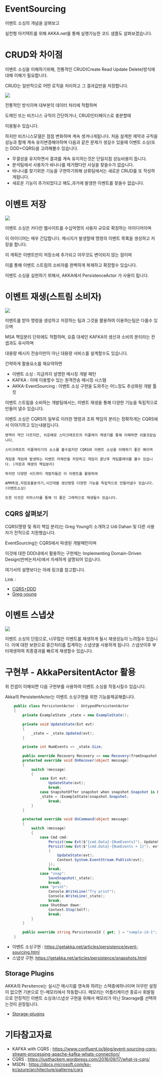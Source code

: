 ﻿# EventSourcing

이벤트 소싱의 개념을 살펴보고

실천형 아키텍트를 위해 AKKA.net를 통해 실행가능한 코드 샘플도 살펴보겠습니다.


# CRUD와 차이점

이벤트 소싱을 이해하기위해, 전통적인 CRUD(Create Read Update Delete)방식에 대해 이해가 필요합니다.

CRUD는 일반적으로 어떤 로직을 처리하고 그 결과값만을 저장합니다.

![](e-curd.png)

전통적인 방식이며 대부분의 데이터 처리에 적합하며

도메인 또는 비즈니스 규칙이 간단하거나, CRUD인터페이스로 충분할때

이용될수 있습니다.

하지만 비즈니스모델은 점점 변화하며 계속 생겨나게됩니다.
처음 설계한 제약과 규칙을 성능과 함께 계속 유지변경해야하며
다음과 같은 문제가 생길수 있을때 이벤트 소싱(또는 DDD+CQRS)을 고려해볼수 있습니다.

- 무결성을 유지하면서 결과를 계속 유지하는것은 단일지점 성능비용이 듭니다.
- 분석팀에서 사용자가 바나나를 제거했다란 사실을 찾을수가 없습니다.
- 바나나를 찾기위한 기능을 구현하기위해 상류팀에서는 새로운 CRUD를 또 작성하게됩니다.
- 새로운 기능이 추가되었다고 해도,과거에 발생한 이벤트를 찾을수 없습니다.


# 이벤트 저장

![](e-storeevent.png)

이벤트 소싱은 커다란 웹사이트를 수십억명의 사용자 규모로 확장하는 아이디어이며

이 아이디어는 매우 간답합니다. 메시지가 발생할때 명령의 이벤트 목록을 생성하고 저장을 합니다.

이 계획은 이벤트만이 저장소에 추가되고 아무것도 변이되지 않는 점이며 

이를 통해 이벤트 스트림의 소비자를 완벽하게 복제하고 확장할수 있습니다. 

이벤트 소싱을 실현하기 위해서, AKKA에서 PersistenceActor 가 사용이 됩니다.

# 이벤트 재생(스트림 소비자)

![](e-playevent.png)

이벤트를 받아 명령을 생성하고 저장하는 팀과 그것을 활용하여 이용하는팀은 다를수 있으며

MSA 책임분리 단위에도 적합하며, 요즘 대세인 KAFKA의 생산과 소비의 분리라는 컨셉과도 유사하며

대용량 메시지 전송이만이 아닌 대용량 서비스를 설계할수도 있습니다.


간략하게 활용요소를 재요약하면

- 이벤트 소싱 : 지금까지 설명한 메시징 개발 패턴
- KAFKA : 이때 이용할수 있는 원격전송 메시징 시스템
- AKKA-EventSourcing : 이벤트 소싱 구현을 도와주는 어느정도 추상화된 개발 툴킷


이벤트 스트림을 소비하는 개발팀에서는, 이벤트 재생을 통해 다양한 기능을 독립적으로 만들어 낼수 있습니다.

이벤트 소싱은 CQRS의 일부로 이러한 명령과 조회 책임의 분리는 정확하게는 CQRS에서 이야기하고 있는내용입니다.

    영역이 약간 다르지만, 쉬운예로 스타크래프트의 리플레이 재생기를 통해 이해하면 쉬울것같습니다.

    스타크래프트 리플레이기의 소스를 볼수없지만 CQRS와 이벤트 소싱을 이해하기 좋은 예이며

    게임중 게임에 발생하는 이벤트 자체만을 저장하고 게임이 끝난후 게임플레이를 볼수 있습니다. (저장과 재생의 책임분리)

    하지만 다양한 서드파티 개발자들은 이 이벤트를 활용하여 

    APM측정,자원효율분석기,시간대별 생산량등 다양한 기능을 독립적으로 만들어낼수 있습니다.(이벤트소싱)

    또한 이것은 리마스터를 통해 더 좋은 그래픽으로 재생될수 있습니다.


## CQRS 살펴보기

CQRS(명령 및 쿼리 책임 분리)는 Greg Young이 소개하고 Udi Dahan 및 다른 사용자가 전적으로 지원했습니다.

EventSourcing는 CQRS에서 파생된 개발패턴이며

이것에 대한 DDD내에서 활용하는 구현체는 Implementing Domain-Driven Design(반버논저서)에서 자세하게 설명되어 있습니다.

여기서의 설명보다는 아래 링크를 참고합니다.

Link : 
- [CQRS+DDD](https://docs.microsoft.com/ko-kr/dotnet/architecture/microservices/microservice-ddd-cqrs-patterns/apply-simplified-microservice-cqrs-ddd-patterns)
- [Greg-young](https://dddeurope.com/2017/speakers/greg-young/)


# 이벤트 스냅샷

![](e-snapshot.png)

이벤트 소싱의 단점으로, 너무많은 이벤트를 재생하게 될시 재생성능이 느려질수 있습니다.
이에 대한 보완으로 중간처리를 집계하는 스냅샷을 사용하게 됩니다.
스냅샷이후 부터재생하여 최종결과를 빠르게 재생할수 있습니다.


# 구현부 - AkkaPersitentActor 활용

위 컨셉이 이해되면 다음 구현부를 사용하여 이벤트 소싱을 작동시킬수 있습니다.

Akka의 PersistentActor는 이벤트 소싱구현을 위한 기능을제공해줍니다.

```c#
    public class PersistentActor : UntypedPersistentActor
    {
        private ExampleState _state = new ExampleState();
 
        private void UpdateState(Evt evt)
        {
            _state = _state.Updated(evt);
        }
 
        private int NumEvents => _state.Size;
 
        public override Recovery Recovery => new Recovery(fromSnapshot: SnapshotSelectionCriteria.None);
        protected override void OnRecover(object message)
        {
            switch (message)
            {
                case Evt evt:
                    UpdateState(evt);
                    break;
                case SnapshotOffer snapshot when snapshot.Snapshot is ExampleState:
                _state = (ExampleState)snapshot.Snapshot;
                    break;
            }
        }
 
        protected override void OnCommand(object message)
        {
            switch (message)
            {
                case Cmd cmd:
                    Persist(new Evt($"{cmd.Data}-{NumEvents}"), UpdateState);
                    Persist(new Evt($"{cmd.Data}-{NumEvents + 1}"), evt =>   //이코드는 복제와 추가행동 전략과 관련있습니다.
                    {
                        UpdateState(evt);
                        Context.System.EventStream.Publish(evt);
                    });
                    break;
                case "snap":
                    SaveSnapshot(_state);
                    break;
                case "print":
                    Console.WriteLine("Try print");
                    Console.WriteLine(_state);
                    break;
                case Shutdown down:
                    Context.Stop(Self);
                    break;
            }
        }
 
        public override string PersistenceId { get; } = "sample-id-1";  //영속성을 위한 고유한 아이디값을 가집니다.
    }
 ```

- 이벤트 소싱구현 : https://getakka.net/articles/persistence/event-sourcing.html
- 스냅샷 구현: https://getakka.net/articles/persistence/snapshots.html


## Storage Plugins

AKKA의 Persitence는 실시간 메시지를 영속화 하려는 스택중에하나이며
아무런 설정이 없으면 기본으로 인-메모리에서 작동합니다.
메모리는 어플리케이션 종료시 휘발됨으로 
안정적인 이벤트 소싱과/스냅샷 구현을 위해서 메모리가 아닌 Staorage를 선택하는것이 권장됩니다.

- [Storage-plugins](https://getakka.net/articles/persistence/storage-plugins.html)


# 기타참고자료
- KAFKA with CQRS : https://www.confluent.io/blog/event-sourcing-cqrs-stream-processing-apache-kafka-whats-connection/
- CQRS : https://justhackem.wordpress.com/2016/09/17/what-is-cqrs/
- MSDN : https://docs.microsoft.com/ko-kr/azure/architecture/patterns/cqrs

